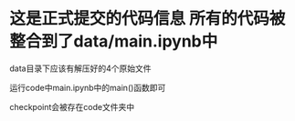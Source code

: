 # 这是正式提交的代码信息 所有的代码被整合到了data/main.ipynb中

data目录下应该有解压好的4个原始文件

运行code中main.ipynb中的main()函数即可

checkpoint会被存在code文件夹中

